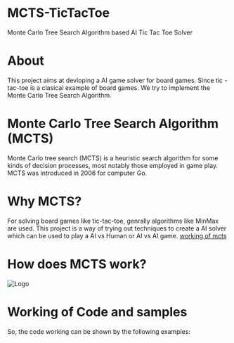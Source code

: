 # MCTS-TicTacToe
Monte Carlo Tree Search Algorithm based AI Tic Tac Toe Solver
# About
This project aims at devloping a AI game solver for board games. Since tic -tac-toe is a clasical example of board games. We try to implement the Monte Carlo Tree Search Algorithm.
# Monte Carlo Tree Search Algorithm (MCTS)
Monte Carlo tree search (MCTS) is a heuristic search algorithm for some kinds of decision processes, most notably those employed in game play. MCTS was introduced in 2006 for computer Go.
# Why MCTS?
For solving board games like tic-tac-toe, genrally algorithms like MinMax are used. This project is a way of trying out techniques to create a AI solver which can be used to play a AI vs Human or AI vs AI game.
[working of mcts](https://github.com/kushagra1198/MCTS-TicTacToe/blob/master/MCTS_Kushagra_Notes.pdf)
# How does MCTS work?
<img src="https://i.stack.imgur.com/EieiQ.png" alt="Logo">

# Working of Code and samples
So, the code working can be shown by the following examples:
